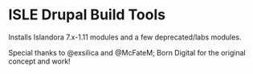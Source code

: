 # ISLE Drupal Build Tools

Installs Islandora 7.x-1.11 modules and a few deprecated/labs modules.

Special thanks to @exsilica and @McFateM; Born Digital for the original concept and work!
